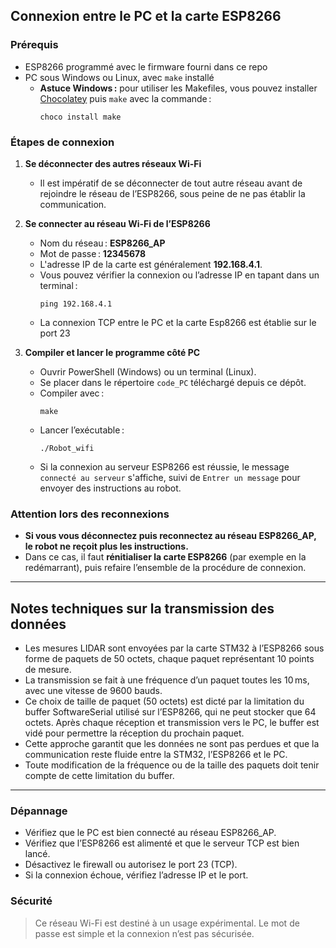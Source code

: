 ## Connexion entre le PC et la carte ESP8266

### Prérequis
- ESP8266 programmé avec le firmware fourni dans ce repo
- PC sous Windows ou Linux, avec `make` installé
  - **Astuce Windows :** pour utiliser les Makefiles, vous pouvez installer [Chocolatey](https://chocolatey.org/) puis `make` avec la commande :
    ```
    choco install make
    ```
### Étapes de connexion

1. **Se déconnecter des autres réseaux Wi-Fi**
   - Il est impératif de se déconnecter de tout autre réseau avant de rejoindre le réseau de l’ESP8266, sous peine de ne pas établir la communication.

2. **Se connecter au réseau Wi-Fi de l’ESP8266**
   - Nom du réseau : **ESP8266_AP**
   - Mot de passe : **12345678**
   - L'adresse IP de la carte est généralement **192.168.4.1**.
   - Vous pouvez vérifier la connexion ou l’adresse IP en tapant dans un terminal :
     ```
     ping 192.168.4.1
     ```
   - La connexion TCP entre le PC et la carte Esp8266 est établie sur le port 23
3. **Compiler et lancer le programme côté PC**
   - Ouvrir PowerShell (Windows) ou un terminal (Linux).
   - Se placer dans le répertoire `code_PC` téléchargé depuis ce dépôt.
   - Compiler avec :
     ```
     make
     ```
   - Lancer l’exécutable :
     ```
     ./Robot_wifi
     ```
   - Si la connexion au serveur ESP8266 est réussie, le message `connecté au serveur` s'affiche, suivi de `Entrer un message` pour envoyer des instructions au robot.

### Attention lors des reconnexions

- **Si vous vous déconnectez puis reconnectez au réseau ESP8266_AP, le robot ne reçoit plus les instructions.**
- Dans ce cas, il faut **rénitialiser la carte ESP8266** (par exemple en la redémarrant), puis refaire l’ensemble de la procédure de connexion.

---

## Notes techniques sur la transmission des données

- Les mesures LIDAR sont envoyées par la carte STM32 à l’ESP8266 sous forme de paquets de 50 octets, chaque paquet représentant 10 points de mesure.
- La transmission se fait à une fréquence d’un paquet toutes les 10 ms, avec une vitesse de 9600 bauds.
- Ce choix de taille de paquet (50 octets) est dicté par la limitation du buffer SoftwareSerial utilisé sur l’ESP8266, qui ne peut stocker que 64 octets. Après chaque réception et transmission vers le PC, le buffer est vidé pour permettre la réception du prochain paquet.
- Cette approche garantit que les données ne sont pas perdues et que la communication reste fluide entre la STM32, l’ESP8266 et le PC.
- Toute modification de la fréquence ou de la taille des paquets doit tenir compte de cette limitation du buffer.

---

### Dépannage
- Vérifiez que le PC est bien connecté au réseau ESP8266_AP.
- Vérifiez que l’ESP8266 est alimenté et que le serveur TCP est bien lancé.
- Désactivez le firewall ou autorisez le port 23 (TCP).
- Si la connexion échoue, vérifiez l’adresse IP et le port.

### Sécurité
> Ce réseau Wi-Fi est destiné à un usage expérimental. Le mot de passe est simple et la connexion n’est pas sécurisée.
